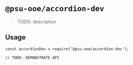 # `@psu-ooe/accordion-dev`

> TODO: description

## Usage

```
const accordionDev = require('@psu-ooe/accordion-dev');

// TODO: DEMONSTRATE API
```
